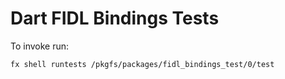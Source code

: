 # Dart FIDL Bindings Tests

To invoke run:
```
fx shell runtests /pkgfs/packages/fidl_bindings_test/0/test
```
